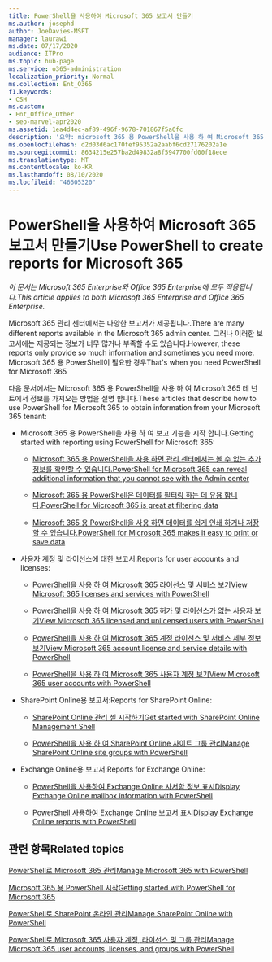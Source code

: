 ```yaml
---
title: PowerShell을 사용하여 Microsoft 365 보고서 만들기
ms.author: josephd
author: JoeDavies-MSFT
manager: laurawi
ms.date: 07/17/2020
audience: ITPro
ms.topic: hub-page
ms.service: o365-administration
localization_priority: Normal
ms.collection: Ent_O365
f1.keywords:
- CSH
ms.custom:
- Ent_Office_Other
- seo-marvel-apr2020
ms.assetid: 1ea4d4ec-af89-496f-9678-701867f5a6fc
description: '요약: microsoft 365 용 PowerShell을 사용 하 여 Microsoft 365 관리 센터에서 생성할 수 없는 보고서를 만듭니다.'
ms.openlocfilehash: d2d03d6ac170fef95352a2aabf6cd27176202a1e
ms.sourcegitcommit: 8634215e257ba2d49832a8f5947700fd00f18ece
ms.translationtype: MT
ms.contentlocale: ko-KR
ms.lasthandoff: 08/10/2020
ms.locfileid: "46605320"
---
```

# <a name="use-powershell-to-create-reports-for-microsoft-365"></a><span data-ttu-id="4b9e9-103">PowerShell을 사용하여 Microsoft 365 보고서 만들기</span><span class="sxs-lookup"><span data-stu-id="4b9e9-103">Use PowerShell to create reports for Microsoft 365</span></span>

<span data-ttu-id="4b9e9-104">*이 문서는 Microsoft 365 Enterprise와 Office 365 Enterprise에 모두 적용됩니다.*</span><span class="sxs-lookup"><span data-stu-id="4b9e9-104">*This article applies to both Microsoft 365 Enterprise and Office 365 Enterprise.*</span></span>

<span data-ttu-id="4b9e9-105">Microsoft 365 관리 센터에서는 다양한 보고서가 제공됩니다.</span><span class="sxs-lookup"><span data-stu-id="4b9e9-105">There are many different reports available in the Microsoft 365 admin center.</span></span> <span data-ttu-id="4b9e9-106">그러나 이러한 보고서에는 제공되는 정보가 너무 많거나 부족할 수도 있습니다.</span><span class="sxs-lookup"><span data-stu-id="4b9e9-106">However, these reports only provide so much information and sometimes you need more.</span></span> <span data-ttu-id="4b9e9-107">Microsoft 365 용 PowerShell이 필요한 경우</span><span class="sxs-lookup"><span data-stu-id="4b9e9-107">That's when you need PowerShell for Microsoft 365</span></span>
  
<span data-ttu-id="4b9e9-108">다음 문서에서는 Microsoft 365 용 PowerShell을 사용 하 여 Microsoft 365 테 넌 트에서 정보를 가져오는 방법을 설명 합니다.</span><span class="sxs-lookup"><span data-stu-id="4b9e9-108">These articles that describe how to use PowerShell for Microsoft 365 to obtain information from your Microsoft 365 tenant:</span></span>
  
- <span data-ttu-id="4b9e9-109">Microsoft 365 용 PowerShell을 사용 하 여 보고 기능을 시작 합니다.</span><span class="sxs-lookup"><span data-stu-id="4b9e9-109">Getting started with reporting using PowerShell for Microsoft 365:</span></span>
    
  - [<span data-ttu-id="4b9e9-110">Microsoft 365 용 PowerShell을 사용 하면 관리 센터에서는 볼 수 없는 추가 정보를 확인할 수 있습니다.</span><span class="sxs-lookup"><span data-stu-id="4b9e9-110">PowerShell for Microsoft 365 can reveal additional information that you cannot see with the Admin center</span></span>](https://technet.microsoft.com/library/dn568034.aspx#reveal)
    
  - [<span data-ttu-id="4b9e9-111">Microsoft 365 용 PowerShell은 데이터를 필터링 하는 데 유용 합니다.</span><span class="sxs-lookup"><span data-stu-id="4b9e9-111">PowerShell for Microsoft 365 is great at filtering data</span></span>](https://technet.microsoft.com/library/dn568034.aspx#filter)
    
  - [<span data-ttu-id="4b9e9-112">Microsoft 365 용 PowerShell을 사용 하면 데이터를 쉽게 인쇄 하거나 저장할 수 있습니다.</span><span class="sxs-lookup"><span data-stu-id="4b9e9-112">PowerShell for Microsoft 365 makes it easy to print or save data</span></span>](https://technet.microsoft.com/library/dn568034.aspx#printsave)
    
- <span data-ttu-id="4b9e9-113">사용자 계정 및 라이선스에 대한 보고서:</span><span class="sxs-lookup"><span data-stu-id="4b9e9-113">Reports for user accounts and licenses:</span></span>
    
  - [<span data-ttu-id="4b9e9-114">PowerShell을 사용 하 여 Microsoft 365 라이선스 및 서비스 보기</span><span class="sxs-lookup"><span data-stu-id="4b9e9-114">View Microsoft 365 licenses and services with PowerShell</span></span>](view-licenses-and-services-with-office-365-powershell.md)
    
  - [<span data-ttu-id="4b9e9-115">PowerShell을 사용 하 여 Microsoft 365 허가 및 라이선스가 없는 사용자 보기</span><span class="sxs-lookup"><span data-stu-id="4b9e9-115">View Microsoft 365 licensed and unlicensed users with PowerShell</span></span>](view-licensed-and-unlicensed-users-with-office-365-powershell.md)
    
  - [<span data-ttu-id="4b9e9-116">PowerShell을 사용 하 여 Microsoft 365 계정 라이선스 및 서비스 세부 정보 보기</span><span class="sxs-lookup"><span data-stu-id="4b9e9-116">View Microsoft 365 account license and service details with PowerShell</span></span>](view-account-license-and-service-details-with-office-365-powershell.md)
    
  - [<span data-ttu-id="4b9e9-117">PowerShell을 사용 하 여 Microsoft 365 사용자 계정 보기</span><span class="sxs-lookup"><span data-stu-id="4b9e9-117">View Microsoft 365 user accounts with PowerShell</span></span>](view-user-accounts-with-office-365-powershell.md)
    
- <span data-ttu-id="4b9e9-118">SharePoint Online용 보고서:</span><span class="sxs-lookup"><span data-stu-id="4b9e9-118">Reports for SharePoint Online:</span></span>
    
  - [<span data-ttu-id="4b9e9-119">SharePoint Online 관리 셸 시작하기</span><span class="sxs-lookup"><span data-stu-id="4b9e9-119">Get started with SharePoint Online Management Shell</span></span>](https://docs.microsoft.com/powershell/sharepoint/sharepoint-online/connect-sharepoint-online)
    
  - [<span data-ttu-id="4b9e9-120">PowerShell을 사용 하 여 SharePoint Online 사이트 그룹 관리</span><span class="sxs-lookup"><span data-stu-id="4b9e9-120">Manage SharePoint Online site groups with PowerShell</span></span>](https://technet.microsoft.com/library/122f4099-c78d-4cce-bab0-4343b04596ae.aspx)
    
- <span data-ttu-id="4b9e9-121">Exchange Online용 보고서:</span><span class="sxs-lookup"><span data-stu-id="4b9e9-121">Reports for Exchange Online:</span></span>
    
  - [<span data-ttu-id="4b9e9-122">PowerShell을 사용하여 Exchange Online 사서함 정보 표시</span><span class="sxs-lookup"><span data-stu-id="4b9e9-122">Display Exchange Online mailbox information with PowerShell</span></span>](https://technet.microsoft.com/library/13843002-56ca-4b75-81c5-84386522b01b.aspx)
    
  - [<span data-ttu-id="4b9e9-123">PowerShell 사용하여 Exchange Online 보고서 표시</span><span class="sxs-lookup"><span data-stu-id="4b9e9-123">Display Exchange Online reports with PowerShell</span></span>](https://technet.microsoft.com/library/4873a063-9fc4-4ed9-826a-6e935fef61d4.aspx)
    
## <a name="related-topics"></a><span data-ttu-id="4b9e9-124">관련 항목</span><span class="sxs-lookup"><span data-stu-id="4b9e9-124">Related topics</span></span>

[<span data-ttu-id="4b9e9-125">PowerShell로 Microsoft 365 관리</span><span class="sxs-lookup"><span data-stu-id="4b9e9-125">Manage Microsoft 365 with PowerShell</span></span>](manage-office-365-with-office-365-powershell.md)
  
[<span data-ttu-id="4b9e9-126">Microsoft 365 용 PowerShell 시작</span><span class="sxs-lookup"><span data-stu-id="4b9e9-126">Getting started with PowerShell for Microsoft 365</span></span>](getting-started-with-office-365-powershell.md)
  
[<span data-ttu-id="4b9e9-127">PowerShell로 SharePoint 온라인 관리</span><span class="sxs-lookup"><span data-stu-id="4b9e9-127">Manage SharePoint Online with PowerShell</span></span>](manage-sharepoint-online-with-office-365-powershell.md)
  
[<span data-ttu-id="4b9e9-128">PowerShell로 Microsoft 365 사용자 계정, 라이선스 및 그룹 관리</span><span class="sxs-lookup"><span data-stu-id="4b9e9-128">Manage Microsoft 365 user accounts, licenses, and groups with PowerShell</span></span>](manage-user-accounts-and-licenses-with-office-365-powershell.md)
  
